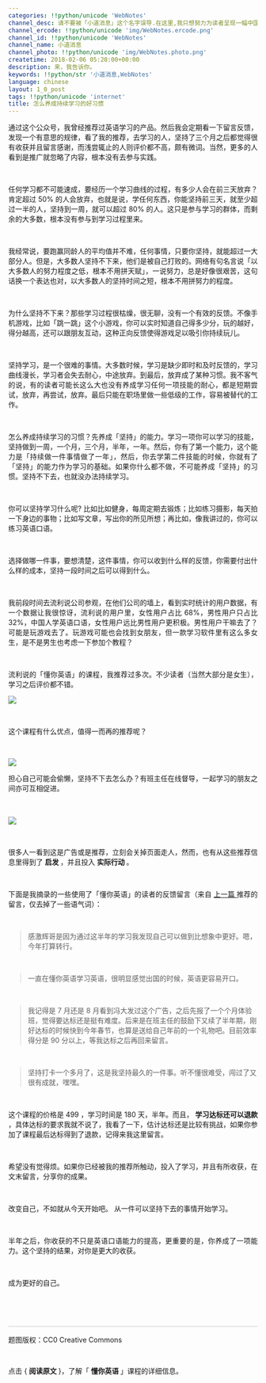 ```yaml
---
categories: !!python/unicode 'WebNotes'
channel_desc: 请不要被「小道消息」这个名字误导.在这里,我只想努力为读者呈现一幅中国互联网的清明上河图.
channel_ercode: !!python/unicode 'img/WebNotes.ercode.png'
channel_id: !!python/unicode 'WebNotes'
channel_name: 小道消息
channel_photo: !!python/unicode 'img/WebNotes.photo.png'
createtime: 2018-02-06 05:20:00+00:00
description: 来，我告诉你。
keywords: !!python/str '小道消息,WebNotes'
language: chinese
layout: 1_0_post
tags: !!python/unicode 'internet'
title: 怎么养成持续学习的好习惯
---
```

<div class="rich_media_content" id="js_content">
<p style="text-align: justify;">
         通过这个公众号，我曾经推荐过英语学习的产品。然后我会定期看一下留言反馈，发现一个有意思的规律，看了我的推荐，去学习的人，坚持了三个月之后都觉得很有收获并且留言感谢，而浅尝辄止的人则评价都不高，颇有微词。当然，更多的人看到是推广就忽略了内容，根本没有去参与实践。
        </p>
<p>
<br/>
</p>
<p style="text-align: justify;">
         任何学习都不可能速成，要经历一个学习曲线的过程，有多少人会在前三天放弃？肯定超过 50% 的人会放弃，也就是说，学任何东西，你能坚持前三天，就至少超过一半的人，坚持到一周，就可以超过 80% 的人。这只是参与学习的群体，而剩余的大多数，根本没有参与到学习过程里来。
        </p>
<p>
<br/>
</p>
<p style="text-align: justify;">
         我经常说，要跑赢同龄人的平均值并不难，任何事情，只要你坚持，就能超过一大部分人。但是，大多数人坚持不下来，他们是被自己打败的。网络有句名言说「以大多数人的努力程度之低，根本不用拼天赋」，一说努力，总是好像很艰苦，这句话换一个表达也对，以大多数人的坚持时间之短，根本不用拼努力的程度。
        </p>
<p>
<br/>
</p>
<p style="text-align: justify;">
         为什么坚持不下来？那些学习过程很枯燥，很无聊，没有一个有效的反馈。不像手机游戏，比如「跳一跳」这个小游戏，你可以实时知道自己得多少分，玩的越好，得分越高，还可以跟朋友互动，这种正向反馈使得游戏足以吸引你持续玩儿。
        </p>
<p>
<br/>
</p>
<p style="text-align: justify;">
         坚持学习，是一个很难的事情。大多数时候，学习是缺少即时和及时反馈的，学习曲线漫长，学习者会失去耐心，中途放弃。到最后，放弃成了某种习惯。我不客气的说，有的读者可能长这么大也没有养成学习任何一项技能的耐心，都是短期尝试，放弃，再尝试，放弃。最后只能在职场里做一些低级的工作，容易被替代的工作。
        </p>
<p style="text-align: justify;">
<br/>
</p>
<p style="text-align: justify;">
         怎么养成持续学习的习惯？先养成「坚持」的能力。学习一项你可以学习的技能，坚持做到一周，一个月，三个月，半年，一年。然后，你有了第一个能力，这个能力是「持续做一件事情做了一年」，然后，你去学第二件技能的时候，你就有了「坚持」的能力作为学习的基础。如果你什么都不做，不可能养成「坚持」的习惯。坚持不下去，也就没办法持续学习。
        </p>
<p style="text-align: justify;">
<br/>
</p>
<p style="text-align: justify;">
         你可以坚持学习什么呢? 比如比如健身，每周定期去锻炼；比如练习摄影，每天拍一下身边的事物；比如写文章，写出你的所见所想；再比如，像我讲过的，你可以练习英语口语。
        </p>
<p style="text-align: justify;">
<br/>
</p>
<p style="text-align: justify;">
         选择做哪一件事，要想清楚，这件事情，你可以收到什么样的反馈，你需要付出什么样的成本，坚持一段时间之后可以得到什么。
        </p>
<p style="text-align: justify;">
<br/>
</p>
<p style="text-align: justify;">
         我前段时间去流利说公司参观，在他们公司的墙上，看到实时统计的用户数据，有一个数据让我很惊讶，流利说的用户里，女性用户占比 68%，男性用户只占比 32%，中国人学英语口语，女性用户远比男性用户更积极。男性用户干嘛去了？可能是玩游戏去了。玩游戏可能也会找到女朋友，但一款学习软件里有这么多女生，是不是男生也考虑一下参加个教程？
        </p>
<p style="text-align: justify;">
<br/>
</p>
<p style="text-align: justify;">
         流利说的「懂你英语」的课程，我推荐过多次。不少读者（当然大部分是女生），学习之后评价都不错。
        </p>
<p style="white-space: normal;">
<img class="" data-copyright="0" data-ratio="1" data-s="300,640" data-src="" data-type="png" data-w="750" src="{{ '/img/ow5rEn8QGlGC23fGESaKvQHv02poOant2HD3DrhsooWcpsdvBBrpFaxo43iaUURiactptMkuVic5kOfux3aW5Mhbw.png' | prepend: site.img | replace: '//','/' }}"/>
</p>
<p style="white-space: normal;">
<br/>
</p>
<p style="white-space: normal;">
         这个课程有什么优点，值得一而再的推荐呢？
        </p>
<p style="white-space: normal;">
<br/>
</p>
<p style="white-space: normal;">
<img class="" data-copyright="0" data-ratio="1.6093333333333333" data-s="300,640" data-src="" data-type="png" data-w="750" src="{{ '/img/ow5rEn8QGlGC23fGESaKvQHv02poOantxF285j1icTcB4pQwDAnTX7mlKZYUCh49OzQeVW1ISK31cpKrARiaUzsg.png' | prepend: site.img | replace: '//','/' }}"/>
</p>
<p>
         担心自己可能会偷懒，坚持不下去怎么办？有班主任在线督导，一起学习的朋友之间亦可互相促进。
        </p>
<p style="white-space: normal;">
<span style="color: rgb(62, 62, 62);font-size: 16px;background-color: rgb(255, 255, 255);">
<br/>
</span>
</p>
<p style="white-space: normal;">
<img class="" data-copyright="0" data-ratio="1.7777777777777777" data-s="300,640" data-src="" data-type="jpeg" data-w="1080" src="{{ '/img/ow5rEn8QGlGC23fGESaKvQHv02poOantoAOlVtSjKZRy18icjc9gSLesJ1aKS6XL3ZUicSTicVwU7R5hXup5dzq3w.jpeg' | prepend: site.img | replace: '//','/' }}"/>
</p>
<p style="white-space: normal;">
<br/>
</p>
<p style="white-space: normal;text-align: justify;">
         很多人一看到这是广告或是推荐，立刻会关掉页面走人，然而，也有从这些推荐信息里得到了
         <strong>
          启发
         </strong>
         ，并且投入
         <strong>
          实际行动
         </strong>
         。
        </p>
<p style="white-space: normal;">
<br/>
</p>
<p style="white-space: normal;text-align: justify;">
         下面是我摘录的一些使用了「懂你英语」的读者的反馈留言（来自
         <a href="http://mp.weixin.qq.com/s?__biz=MjM5ODIyMTE0MA==&amp;mid=2650970464&amp;idx=1&amp;sn=91e7ef50b4d159d74771525679f17b9f&amp;chksm=bd383d5b8a4fb44dad19ef46a67f5430f6d0af72c60b90c959a7c13cff0a27928f928b9d061c&amp;scene=21#wechat_redirect" target="_blank">
          上一篇
         </a>
         推荐的留言，仅去掉了一些语气词）：
        </p>
<p style="white-space: normal;">
<br/>
</p>
<blockquote style="white-space: normal;">
<p>
          感激辉哥是因为通过这半年的学习我发现自己可以做到比想象中更好。嗯，今年打算转行。
         </p>
</blockquote>
<p style="white-space: normal;">
<br/>
</p>
<blockquote style="white-space: normal;">
<p>
          一直在懂你英语学习英语，很明显感觉出国的时候，英语更容易开口。
         </p>
</blockquote>
<p style="white-space: normal;">
<br/>
</p>
<blockquote style="white-space: normal;">
<p>
          我记得是 7 月还是 8 月看到冯大发过这个广告，之后先报了一个个月体验班，觉得要达标还是挺有难度。后来是在班主任的鼓励下又续了半年期，刚好达标的时候快到今年春节，也算是送给自己年前的一个礼物吧。目前效率得分是 90 分以上，等我达标之后再回来留言。
         </p>
</blockquote>
<p style="white-space: normal;">
<br/>
</p>
<blockquote style="white-space: normal;">
<p>
          坚持打卡一个多月了，这是我坚持最久的一件事。听不懂很难受，闯过了又很有成就，嘿嘿。
         </p>
</blockquote>
<p style="white-space: normal;">
<br/>
</p>
<p style="text-align: justify;">
<span style="text-align: justify;">
          这个课程的价格是 499 ，学习时间是 180 天，半年。而且，
          <strong>
           学习达标还可以退款
          </strong>
          ，具体达标的要求我就不说了，我看了一下，估计达标还是比较有挑战，如果你参加了课程最后达标得到了退款，记得来我这里留言。
         </span>
<br/>
</p>
<p style="white-space: normal;">
<br/>
</p>
<p style="white-space: normal;text-align: justify;">
         希望没有觉得烦。如果你已经被我的推荐所触动，投入了学习，并且有所收获，在文末留言，分享你的成果。
         <br/>
</p>
<p style="white-space: normal;">
<br/>
</p>
<p style="white-space: normal;text-align: justify;">
         改变自己，不如就从今天开始吧。
         <span style="text-align: justify;">
          从一件可以坚持下去的事情开始学习。
         </span>
</p>
<p style="white-space: normal;text-align: justify;">
<span style="text-align: justify;">
<br/>
</span>
</p>
<p style="white-space: normal;text-align: justify;">
         半年之后，你收获的不只是英语口语能力的提高，更重要的是，你养成了一项能力。这个坚持的结果，对你是更大的收获。
        </p>
<p style="white-space: normal;text-align: justify;">
<br/>
</p>
<p style="white-space: normal;text-align: justify;">
         成为更好的自己。
        </p>
<p style="white-space: normal;">
<br/>
</p>
<p style="white-space: normal;">
<br/>
</p>
<hr style="margin-top: 1em;margin-bottom: 1em;white-space: normal;max-width: 100%;font-family: Lato, Helvetica, Arial, freesans, clean, sans-serif;border-right-width: 0px;border-bottom-width: 0px;border-left-width: 0px;border-top-style: solid;border-top-color: rgb(234, 234, 234);height: 1px;color: rgb(51, 51, 51);font-size: 15px;box-sizing: border-box !important;word-wrap: break-word !important;"/>
<p>
         题图版权：CC0 Creative Commons
        </p>
<p style="white-space: normal;">
<span style="color: rgb(136, 136, 136);font-family: Roboto, arial, sans-serif;font-size: 13px;font-variant-ligatures: normal;orphans: 2;widows: 2;background-color: rgb(34, 34, 34);">
<br/>
</span>
</p>
<p style="white-space: normal;">
         点击 {
         <strong>
          阅读原文
         </strong>
         }，了解「
         <strong>
          懂你英语
         </strong>
         」课程的详细信息。
        </p>
<p style="text-align: justify;">
<br/>
</p>
</div>